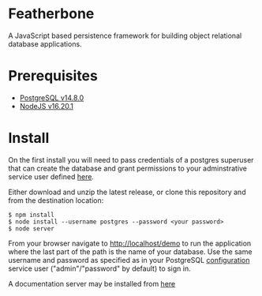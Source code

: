Featherbone
===========
A JavaScript based persistence framework for building object relational database applications.

# Prerequisites
* [PostgreSQL v14.8.0](http://www.postgresql.org/)
* [NodeJS v16.20.1](https://nodejs.org/en/)
  
# Install

On the first install you will need to pass credentials of a postgres superuser that can create the database and grant permissions to your adminstrative service user defined [here](https://github.com/FeatherboneJS/featherbone/blob/master/server/config.json).

Either download and unzip the latest release, or clone this repository and from the destination location:

```text
$ npm install
$ node install --username postgres --password <your password>
$ node server
```

From your browser navigate to <http://localhost/demo> to run the application where the last part of the path is the name of your database. Use the same username and password as specified as in your PostgreSQL [configuration](https://github.com/FeatherboneJS/featherbone/blob/master/server/config.json) service user ("admin"/"password" by default) to sign in.

A documentation server may be installed from [here](https://github.com/jrogelstad/featherbone-docs)
